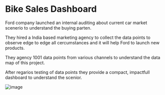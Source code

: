 # Bike Sales Dashboard

Ford company launched an internal auditing about current car market scenerio to understand the buying parten.

They hired a India based marketing agency to collect the data points to observe edge to edge all cercumstances and it will help Ford to launch new products.

They agency 1001 data points from various channels to understand the data map of this project.

After regarios testing of data points they provide a compact, impactfull dashboard to understand the scenior.

![image](https://github.com/user-attachments/assets/07d11774-dbb1-4170-9f28-e5d09d3db413)




